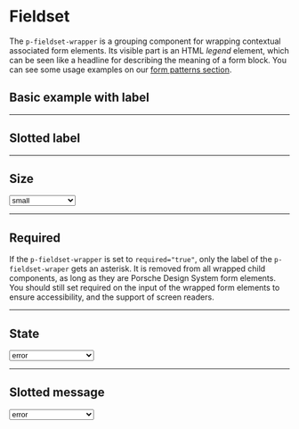 # Fieldset

The `p-fieldset-wrapper` is a grouping component for wrapping contextual associated form elements. Its visible part is
an HTML _legend_ element, which can be seen like a headline for describing the meaning of a form block. You can see some
usage examples on our [form patterns section](patterns/forms/resources).

<TableOfContents></TableOfContents>

## Basic example with label

<Playground :markup="withLabelMarkup" :config="config"></Playground>

---

## Slotted label

<Playground :markup="slottedLabelMarkup" :config="config"></Playground>

---

## Size

<Playground :markup="sizeMarkup" :config="config">
  <select v-model="size" aria-label="Select label size">
    <option disabled>Select label size</option>
    <option value="small">small</option>
    <option value="medium">medium</option>
  </select>
</Playground>

---

## Required

If the `p-fieldset-wrapper` is set to `required="true"`, only the label of the `p-fieldset-wraper` gets an asterisk. It
is removed from all wrapped child components, as long as they are Porsche Design System form elements. You should still
set required on the input of the wrapped form elements to ensure accessibility, and the support of screen readers.

<Playground :markup="requiredMarkup" :config="config"></Playground>

---

## State

<Playground :markup="stateMarkup" :config="config">
  <select v-model="state" aria-label="Select validation state">
    <option disabled>Select validation state</option>
    <option value="error">error</option>
    <option value="success">success</option>
  </select>
</Playground>

---

## Slotted message

<Playground :markup="slottedMessageMarkup" :config="config">
  <select v-model="slottedMessage" aria-label="Select validation state">
    <option disabled>Select validation state</option>
    <option value="error">error</option>
    <option value="success">success</option>
  </select>
</Playground>

<script lang="ts">
import Vue from 'vue';
import Component from 'vue-class-component';

@Component
export default class Code extends Vue {
  config = { spacing: 'block', themeable: true }; 
  size = 'small';
  state = 'error';
  slottedMessage = 'error';

  withLabelMarkup =
`<p-fieldset-wrapper label="Some legend label">
  <p-text-field-wrapper label="Some label">
    <input type="text" name="some-name" />
  </p-text-field-wrapper>
</p-fieldset-wrapper>`;

  slottedLabelMarkup =
`<p-fieldset-wrapper>
  <span slot="label">Some legend label</span>
  <p-text-field-wrapper label="Some label">
    <input type="text" name="some-name" />
  </p-text-field-wrapper>
</p-fieldset-wrapper>`;

  get sizeMarkup() {
    return `<p-fieldset-wrapper label="Some legend label" label-size=${this.size}>
  <p-text-field-wrapper label="Some label">
    <input type="text" name="some-name" />
  </p-text-field-wrapper>
</p-fieldset-wrapper>`;
   }

  requiredMarkup =
`<p-fieldset-wrapper label="Some legend label" required="true">
  <p-text-field-wrapper label="Some label">
    <input type="text" name="some-name" required />
  </p-text-field-wrapper>
</p-fieldset-wrapper>`;

  get stateMarkup() {
    const message = this.state === 'error' ? 'Some error message' : 'Some success message';
    const attr = `state="${this.state}" message="${message}"`;
    return `<p-fieldset-wrapper label="Some legend label" ${attr} class="state-markup">
  <p-text-field-wrapper label="Some label" state="${this.state}">
    <input type="text" name="some-name" />
  </p-text-field-wrapper>
  <p-checkbox-wrapper label="Some label" hide-label="false" state="${this.state}">
   <input type="checkbox" name="some-name" />
  </p-checkbox-wrapper>
  <p-checkbox-wrapper label="Some label" hide-label="false" state="${this.state}">
    <input type="checkbox" name="some-name" />
  </p-checkbox-wrapper>
</p-fieldset-wrapper>`;
  }

  get slottedMessageMarkup() {
    const content = this.slottedMessage === 'error' ? 'Some error message' : 'Some success message';
    return `<p-fieldset-wrapper label="Some legend label" state=${this.slottedMessage}>
  <p-text-field-wrapper label="Some label" state=${this.slottedMessage}>
    <input type="text" name="some-name" />
  </p-text-field-wrapper>
  <span slot="message">${content}</span>
</p-fieldset-wrapper>`;
  }
}
</script>

<style scoped lang="scss">
  @import '~@porsche-design-system/components-js/styles/scss';

  .state-markup > * {
    margin-top: $pds-spacing-static-medium;
  }

  :deep(p-checkbox-wrapper) {
    margin-top: $pds-spacing-static-medium;
  }
</style>

